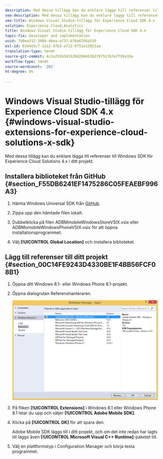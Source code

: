 ```yaml
---
description: Med dessa tillägg kan du enklare lägga till referenser till Windows SDK för Experience Cloud Solutions 4.x i ditt projekt.
seo-description: Med dessa tillägg kan du enklare lägga till referenser till Windows SDK för Experience Cloud Solutions 4.x i ditt projekt.
seo-title: Windows Visual Studio-tillägg för Experience Cloud SDK 4.x
solution: Experience Cloud,Analytics
title: Windows Visual Studio-tillägg för Experience Cloud SDK 4.x
topic-fix: Developer and implementation
uuid: 7d0ea312-340b-46ea-a737-b70a6766a536
exl-id: 63e9e5c7-2a12-47b3-a712-bf51e12821aa
translation-type: tm+mt
source-git-commit: 4c2a255b343128d2904530279751767e7f99a10a
workflow-type: tm+mt
source-wordcount: '202'
ht-degree: 0%

---
```


# Windows Visual Studio-tillägg för Experience Cloud SDK 4.x {#windows-visual-studio-extensions-for-experience-cloud-solutions-x-sdk}

Med dessa tillägg kan du enklare lägga till referenser till Windows SDK för Experience Cloud Solutions 4.x i ditt projekt.

## Installera biblioteket från GitHub {#section_F55DB6241EF1475286C05FEAEBF996A3}

1. Hämta Windows Universal SDK från [GitHub](https://github.com/Adobe-Marketing-Cloud/mobile-services/releases).
1. Zippa upp den hämtade filen lokalt.
1. Dubbelklicka på filen ADBMmobileWindowsStoreVSIX.vsix eller ADBMomobileWindowsPhoneVSIX.vsix för att öppna installationsprogrammet.

1. Välj **[!UICONTROL Global Location]** och installera biblioteket.

## Lägg till referenser till ditt projekt {#section_00C14FE9243D4330BE1F4BB56FCF08B1}

1. Öppna ditt Windows 8.1- eller Windows Phone 8.1-projekt.
1. Öppna dialogrutan Referenshanteraren.

   ![](assets/ref_manager.png)

1. På fliken **[!UICONTROL Extensions]** i Windows 8.1 eller Windows Phone 8.1 letar du upp och väljer **[!UICONTROL Adobe Mobile SDK]**.
1. Klicka på **[!UICONTROL OK]** för att spara den.

   Adobe Mobile SDK läggs till i ditt projekt, och om det inte redan har lagts till läggs även **[!UICONTROL Microsoft Visual C++ Runtime]**-paketet till.

1. Välj en plattformstyp i Configuration Manager och börja testa programmet.
